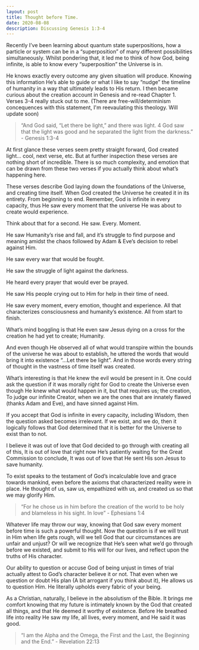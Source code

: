 ```yaml
---
layout: post
title: Thought before Time.
date: 2020-08-08
description: Discussing Genesis 1:3-4
---
```


Recently I’ve been learning about quantum state superpositions, how a particle or system can be in a “superposition” of many different possibilities simultaneously. Whilst pondering that, it led me to think of how God, being infinite, is able to know every “superposition” the Universe is in. 

He knows exactly every outcome any given situation will produce. Knowing this information He’s able to guide or what I like to say “nudge” the timeline of humanity in a way that ultimately leads to His return. I then became curious about the creation account in Genesis and re-read Chapter 1. Verses 3-4 really stuck out to me. (There are free-will/determinism concequences with this statement, I'm reevaulating this theology. Will update soon)

> “And God said, “Let there be light,” and there was light. 4 God saw that the light was good and he separated the light from the darkness.” - Genesis 1:3-4

At first glance these verses seem pretty straight forward, God created light… cool, next verse, etc. But at further inspection these verses are nothing short of incredible. There is so much complexity, and emotion that can be drawn from these two verses if you actually think about what’s happening here. 

These verses describe God laying down the foundations of the Universe, and creating time itself. When God created the Universe he created it in its entirety. From beginning to end. Remember, God is infinite in every capacity, thus He saw every moment that the universe He was about to create would experience.

Think about that for a second. He saw. Every. Moment.

He saw Humanity’s rise and fall, and it’s struggle to find purpose and meaning amidst the chaos followed by Adam & Eve’s decision to rebel against Him.

He saw every war that would be fought.  

He saw the struggle of light against the darkness.  

He heard every prayer that would ever be prayed.  

He saw His people crying out to Him for help in their time of need.  

He saw every moment, every emotion, thought and experience. All that characterizes consciousness and humanity’s existence. All from start to finish.

What’s mind boggling is that He even saw Jesus dying on a cross for the creation he had yet to create; Humanity.  

And even though He observed all of what would transpire within the bounds of the universe he was about to establish, he uttered the words that would bring it into existence “...Let there be light”. And in those words every string of thought in the vastness of time itself was created.

What’s interesting is that He knew the evil would be present in it. One could ask the question if it was morally right for God to create the Universe even though He knew what would happen in it, but that requires us; the creation, To judge our infinite Creator, when we are the ones that are innately flawed (thanks Adam and Eve), and have sinned against Him.

If you accept that God is infinite in every capacity, including Wisdom, then the question asked becomes irrelevant. If we exist, and we do, then it logically follows that God determined that it is better for the Universe to exist than to not.

I believe it was out of love that God decided to go through with creating all of this, It is out of love that right now He’s patiently waiting for the Great Commission to conclude, It was out of love that He sent His son Jesus to save humanity.

To exist speaks to the testament of God’s incalculable love and grace towards mankind, even before the axioms that characterized reality were in place. He thought of us, saw us, empathized with us, and created us so that we may glorify Him. 

> “For he chose us in him before the creation of the world to be holy and blameless in his sight. In love” - Ephesians 1:4
 
Whatever life may throw our way, knowing that God saw every moment before time is such a powerful thought. Now the question is if we will trust in Him when life gets rough, will we tell God that our circumstances are unfair and unjust? Or will we recognize that He’s seen what we’d go through before we existed, and submit to His will for our lives, and reflect upon the truths of His character. 


Our ability to question or accuse God of being unjust in times of trial actually attest to God’s character believe it or not. That even when we question or doubt His plan (A bit arrogant if you think about it), He allows us to question Him. He literally upholds every fabric of your being.

As a Christian, naturally, I believe in the absolutism of the Bible. It brings me comfort knowing that my future is intimately known by the God that created all things, and that He deemed it worthy of existence. Before He breathed life into reality He saw my life, all lives, every moment, and He said it was good.


> “I am the Alpha and the Omega, the First and the Last, the Beginning and the End.” - Revelation 22:13

